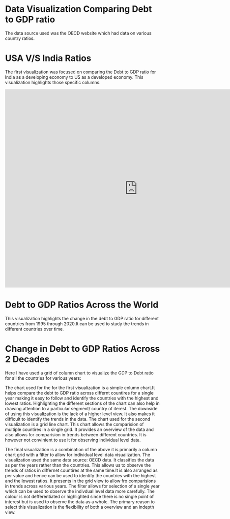 # Data Visualization Comparing Debt to GDP ratio #

 The data source used was the OECD website which had data on various country ratios.
 # USA V/S India Ratios #
 The first visualization was focused on comparing the Debt to GDP ratio for India as a developing economy to US as a developed economy. This visualization highlights those specific columns.

<iframe src="https://data.oecd.org/chart/6BlW" width="860" height="645" style="border: 0" mozallowfullscreen="true" webkitallowfullscreen="true" allowfullscreen="true"><a href="https://data.oecd.org/chart/6BlW" target="_blank">OECD Chart: General government debt, Total, % of GDP, Annual, 2017</a></iframe>

# Debt to GDP Ratios Across the World #

This visualization highlights the change in the debt to GDP ratio for different countries from 1995 through 2020.It can be used to study the trends in different countries over time.
<div class="flourish-embed flourish-chart" data-src="visualisation/8566631"><script src="https://public.flourish.studio/resources/embed.js"></script></div>

# Change in Debt to GDP Ratios Across 2 Decades #

Here I have used a grid of column chart to visualize the GDP to Debt ratio for all the countries for various years:

<div class="flourish-embed flourish-chart" data-src="visualisation/8567853"><script src="https://public.flourish.studio/resources/embed.js"></script></div>


The chart used for the for the first visualization is a simple column chart.It helps compare the debt to GDP ratio across differnt countires for a single year making it easy to follow and identify the countries with the highest and lowest ratios. Highlighting the different sections of the chart can also help in drawing attention to a particular segment/ country of iterest. The downside of using this visualization is the lack of a higher level view. It also makes it difficult to identify the trends in the data.
The chart used for the second visualization is a grid line chart. This chart allows the comparision of multiple countires in a single grid. It provides an overview of the data and also allows for comparision in trends between different countries. It is however not convinient to use it for observing individual level data.

The final visualization is a combination of the above it is primarily a column chart grid with a filter to allow for individual level data visualization. The visualization used the same data source: OECD data. It classifies the data as per the years rather than the countries. This allows us to observe the trends of ratios in differnet countires at the same time.It is also arranged as per value and hence can be used to identify the countries with the highest and the lowest ratios. It presents in the grid view to allow fro comparisions in trends across various years. The filter allows for selection of a single year which can be used to observe the indivdual level data more carefully. The colour is not defferentiated or highlighted since there is no single point of interest but is used to observe the data as a whole. The primary reason to select this visualization is the flexibility of both a overview and an indepth view.

